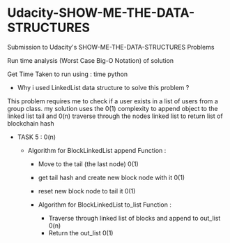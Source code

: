 # Udacity-SHOW-ME-THE-DATA-STRUCTURES

Submission to Udacity's SHOW-ME-THE-DATA-STRUCTURES Problems

Run time analysis (Worst Case Big-O Notation) of solution

Get Time Taken to run using : time python <filename>

- Why i used LinkedList data structure to solve this problem ?

This problem requires me to check if a user exists in a list of users from a group class. my solution uses the 0(1) complexity to append object to the linked list tail and 0(n) traverse through the nodes linked list to return list of blockchain hash

- TASK 5 : 0(n)

  - Algorithm for BlockLinkedList append Function :

    - Move to the tail (the last node) 0(1)
    - get tail hash and create new block node with it 0(1)
    - reset new block node to tail it 0(1)

    - Algorithm for BlockLinkedList to_list Function :
      - Traverse through linked list of blocks and append to out_list 0(n)
      - Return the out_list 0(1)
